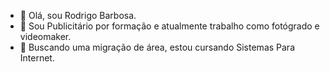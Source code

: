 - 👋 Olá, sou Rodrigo Barbosa.
- 👀 Sou Publicitário por formação e atualmente trabalho como fotógrado e videomaker. 
- 🌱 Buscando uma migração de área, estou cursando Sistemas Para Internet.


<!---
orodrigobarbosa/orodrigobarbosa is a ✨ special ✨ repository because its `README.md` (this file) appears on your GitHub profile.
You can click the Preview link to take a look at your changes.
--->
